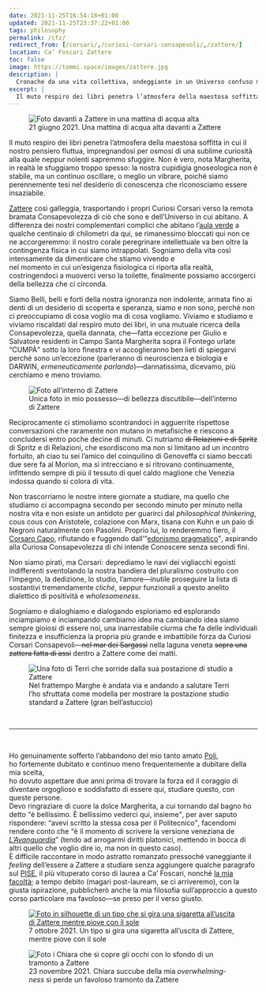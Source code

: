 ```yaml
---
date: 2021-11-25T16:54:18+01:00
updated: 2021-11-25T23:37:22+01:00
tags: philosophy
permalink: /cfz/
redirect_from: [/corsari/,/curiosi-corsari-consapevoli/,/zattere/]
location: Ca’ Foscari Zattere
toc: false
image: https://tommi.space/images/zattere.jpg
description: |
  Cronache da una vita collettiva, ondeggiante in un Universo confuso ma magico.
excerpt: |
  Il muto respiro dei libri penetra l’atmosfera della maestosa soffitta in cui il nostro pensiero fluttua, impregnandosi per osmosi di una sublime curiosità alla quale neppur nolenti sapremmo sfuggire. Non è vero, nota Margherita, in realtà le sfuggiamo troppo spesso: la nostra cupidigia gnoseologica non è stabile, ma un continuo oscillare, o meglio un vibrare, poiché siamo perennemente tesi nel desiderio di conoscenza che riconosciamo essere insaziabile.
---
```

<figure><picture>
  <img src='{{ image }}' alt='Foto davanti a Zattere in una mattina di acqua alta'>
  <figcaption>21 giugno 2021. Una mattina di acqua alta davanti a Zattere</figcaption>
</picture></figure>

Il muto respiro dei libri penetra l’atmosfera della maestosa soffitta in cui il nostro pensiero fluttua, impregnandosi per osmosi di una sublime curiosità alla quale neppur nolenti sapremmo sfuggire. Non è vero, nota Margherita, in realtà le sfuggiamo troppo spesso: la nostra cupidigia gnoseologica non è stabile, ma un continuo oscillare, o meglio un vibrare, poiché siamo perennemente tesi nel desiderio di conoscenza che riconosciamo essere insaziabile.

[Zattere] così galleggia, trasportando i propri Curiosi Corsari verso la remota bramata Consapevolezza di ciò che sono e dell’Universo in cui abitano. A differenza dei nostri complementari complici che abitano l’[aula verde] a qualche centinaio di chilometri da qui, se rimanessimo bloccati qui non ce ne accorgeremmo: il nostro corale peregrinare intellettuale va ben oltre la contingenza fisica in cui siamo intrappolati. Sogniamo della vita così intensamente da dimenticare che stiamo vivendo e  
nel momento in cui un’esigenza fisiologica ci riporta alla realtà, costringendoci a muoverci verso la toilette, finalmente possiamo accorgerci della bellezza che ci circonda.

Siamo Belli, belli e forti della nostra ignoranza non indolente, armata fino ai denti di un desiderio di scoperta e speranza, siamo e non sono, perché non ci preoccupiamo di cosa voglio ma di cosa vogliamo. Viviamo e studiamo e viviamo riscaldati dal respiro muto dei libri, in una mutuale ricerca della Consapevolezza, quella dannata, che—fatta eccezione per Giulio e Salvatore residenti in Campo Santa Margherita sopra il Fontego urlate <q>CUMPÀ</q> sotto la loro finestra e vi accoglieranno ben lieti di spiegarvi perché sono un’eccezione (parleranno di neuroscienza e biologia e DARWIN, *ermeneuticamente parlando*)—dannatissima, dicevamo, più cerchiamo e meno troviamo.

<figure><picture>
  <img src='/images/zattere-in.jpg' alt='Foto all’interno di Zattere'>
  <figcaption>Unica foto in mio possesso—di bellezza discutibile—dell’interno di Zattere</figcaption>
</picture></figure>

Reciprocamente ci stimoliamo scontrandoci in agguerrite rispettose conversazioni che raramente non mutano in metafisiche e riescono a concludersi entro poche decine di minuti. Ci nutriamo ~~di Relazioni e di Spritz~~ di Spritz e di Relazioni, che esordiscono ma non si limitano ad un incontro fortuito, ah ciao tu sei l’amico del coinquilino di Genoveffa ci siamo beccati due sere fa al Morion, ma si intrecciano e si ritrovano continuamente, infittendo sempre di più il tessuto di quel caldo maglione che Venezia indossa quando si colora di vita.

Non trascorriamo le nostre intere giornate a studiare, ma quello che studiamo ci accompagna secondo per secondo minuto per minuto nella nostra vita e non esiste un antidoto per guarirci dal *philosophical thinkering*, cous cous con Aristotele, colazione con Marx, tisana con Kuhn e un paio di Negroni naturalmente con Pasolini. Proprio lui, lo renderemmo fiero, il [Corsaro Capo](https://it.wikipedia.org/wiki/Scritti_Corsari '“Scritti Corsari„ su Wikipedia'), rifiutando e fuggendo dall’<q><a href='https://open.spotify.com/playlist/3899lrB2INxyfb6Tjv5bH7?si=9b58a88c787d4973' target='_blank' title='“Edonismo pragmatico„ su Spotify'>edonismo pragmatico</a></q>, aspirando alla Curiosa Consapevolezza di chi intende Conoscere senza secondi fini.

Non siamo pirati, ma Corsari: deprediamo le navi dei vigliacchi egoisti indifferenti sventolando la nostra bandiera del pluralismo costruito con l’impegno, la dedizione, lo studio, l’amore—inutile proseguire la lista di sostantivi tremendamente <i lang='fr'>cliché</i>, seppur funzionali a questo anelito dialettico di positività e <i lang='en'>wholesomeness</i>.

Sogniamo e dialoghiamo e dialogando esploriamo ed esplorando inciampiamo e inciampando cambiamo idea ma cambiando idea siamo sempre gioiosi di essere noi, una inarrestabile ciurma che fa delle individuali finitezza e insufficienza la propria più grande e imbattibile forza da Curiosi Corsari Consapevoli—~~nel mar dei Sargassi~~ nella laguna veneta ~~sopra una zattera fatta di assi~~ dentro a Zattere come dei matti.

<figure><picture>
  <img src='/images/zattere-terri.jpg' alt='Una foto di Terri che sorride dalla sua postazione di studio a Zattere' title='Terri nella sua favolosa postazione di studio a Zattere'>
  <figcaption>Nel frattempo Marghe è andata via e andando a salutare Terri l’ho sfruttata come modella per mostrare la postazione studio standard a Zattere (gran bell’astuccio)</figcaption>
</picture></figure>

<br>

---

<br>

Ho genuinamente sofferto l’abbandono del mio tanto amato [Poli],  
ho fortemente dubitato e continuo meno frequentemente a dubitare della mia scelta,  
ho dovuto aspettare due anni prima di trovare la forza ed il coraggio di diventare orgoglioso e soddisfatto di essere qui, studiare questo, con queste persone.  
Devo ringraziare di cuore la dolce Margherita, a cui tornando dal bagno ho detto <q>è bellissimo. È bellissimo vederci qui, insieme</q>, per aver saputo rispondere: <q>avevi scritto la stessa cosa per il Politecnico</q>, facendomi rendere conto che <q>è il momento di scrivere la versione veneziana de <cite><a href='/avanguardia' target='_blank' title='L’Avanguardia'>L’Avanguardia</a></cite></q> (tendo ad arrogarmi diritti platonici, mettendo in bocca di altri quello che voglio dire io, ma non in questo caso).  
È difficile raccontare in modo astratto romanzato pressoché vaneggiante il *feeling* dell’essere a Zattere a studiare senza aggiungere qualche paragrafo sul [PISE], il più vituperato corso di laurea a Ca’ Foscari, nonché [la mia facoltà](/ora#studiando 'Quello che sto studiando ora'); a tempo debito (magari post-lauream, se ci arriveremo), con la giusta ispirazione, pubblicherò anche la mia filosofia sull’approccio a questo corso particolare ma favoloso—se preso per il verso giusto.

<figure><picture>
  <a href='https://tmi.pics/p/tommi/351702549995808759' target='_blank' title='Guarda su TMI Pics'><img src='https://tmi.pics/storage/m/_v2/342068457308819456/2a69c66ec-4b94d5/UnsmKc4snKlI/nZpQcBfpcBGGnS0349Xkz364QQpxC7AbC2M1ouT0.jpg' alt='Foto in silhouette di un tipo che si gira una sigaretta all’uscita di Zattere mentre piove con il sole'></a>
  <figcaption>7 ottobre 2021. Un tipo si gira una sigaretta all’uscita di Zattere, mentre piove con il sole</figcaption>
</picture></figure>

<figure><picture>
  <img src='/images/zattere-chiara.jpg' alt='Foto i Chiara che si copre gli occhi con lo sfondo di un tramonto a Zattere'>
  <figcaption>23 novembre 2021. Chiara succube della mia <i lang='en'>overwhelmingness</i> si perde un favoloso tramonto da Zattere</figcaption>
</picture></figure>

[Zattere]: https://www.unive.it/cfz 'Ca’ Foscari Zattere - Cultural Flow Zone'
[aula verde]: /avanguardia 'L’Avanguardia'
[Poli]: https://polito.it 'Politecnico di Torino'
[PISE]: https://unive.it/pise 'Philosophy, International Studies and Economics - Ca’ Foscari'
